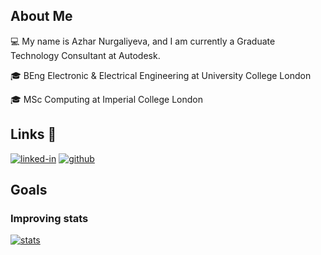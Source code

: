 ## About Me

💻 My name is Azhar Nurgaliyeva, and I am currently a Graduate Technology Consultant at Autodesk.

🎓 BEng Electronic & Electrical Engineering at University College London

🎓 MSc Computing at Imperial College London

## Links 🔗

[![linked-in](https://img.shields.io/badge/Linked_In-0077B5?style=for-the-badge&logo=LinkedIn&logoColor=white)](https://www.linkedin.com/in/azhar-nurgaliyeva/)
[![github](https://img.shields.io/badge/GitHub-000000?style=for-the-badge&logo=GitHub&logoColor=white)](https://github.com/aveyilagrun)

## Goals
### Improving stats
[![stats](https://github-readme-stats.vercel.app/api?username=aveyilagrun&count_private=true&show_icons=true&theme=midnight-purple)]()
